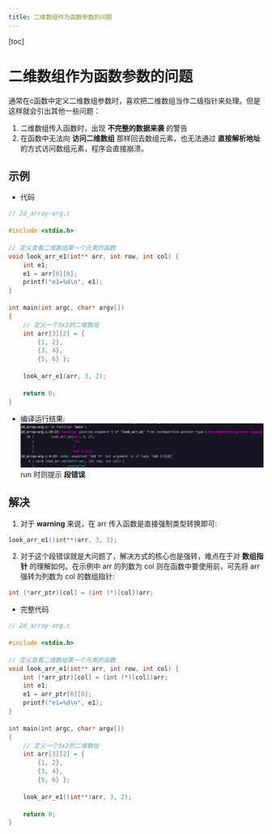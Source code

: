 ```yaml
---
title: 二维数组作为函数参数的问题
---
```

[toc]

# 二维数组作为函数参数的问题
通常在c函数中定义二维数组参数时，喜欢把二维数组当作二级指针来处理。但是这样就会引出其他一些问题：
1. 二维数组传入函数时，出现 **不完整的数据来袭** 的警告  
2. 在函数中无法向 **访问二维数组** 那样回去数组元素，也无法通过 **直接解析地址** 的方式访问数组元素，程序会直接崩溃。  

## 示例
* 代码
```c
// 2d_array-arg.c

#include <stdio.h>

// 定义查看二维数组第一个元素的函数
void look_arr_e1(int** arr, int row, int col) {
	int e1;
	e1 = arr[0][0];
	printf("e1=%d\n", e1);
}

int main(int argc, char* argv[])
{
	// 定义一个3x2的二维数组
	int arr[3][2] = {
		{1, 2},
		{3, 4},
		{5, 6} };

	look_arr_e1(arr, 3, 2);

	return 0;
}
```
* 编译运行结果:  
![](./compiling.png)  
run 时则提示 **段错误**  
## 解决
1. 对于 **warning** 来说，在 arr 传入函数是直接强制类型转换即可:
```c
look_arr_e1((int**)arr, 3, 2);
```
2. 对于这个段错误就是大问题了，解决方式的核心也是强转，难点在于对 **数组指针** 的理解如何。在示例中 arr 的列数为 col 则在函数中要使用前，可先将 arr 强转为列数为 col 的数组指针:
```c
int (*arr_ptr)[col] = (int (*)[col])arr;
```
* 完整代码
```c
// 2d_array-arg.c

#include <stdio.h>

// 定义查看二维数组第一个元素的函数
void look_arr_e1(int** arr, int row, int col) {
	int (*arr_ptr)[col] = (int (*)[col])arr;
	int e1;
	e1 = arr_ptr[0][0];
	printf("e1=%d\n", e1);
}

int main(int argc, char* argv[])
{
	// 定义一个3x2的二维数组
	int arr[3][2] = {
		{1, 2},
		{3, 4},
		{5, 6} };

	look_arr_e1((int**)arr, 3, 2);

	return 0;
}
```
